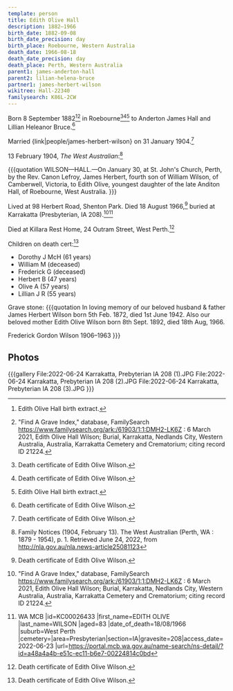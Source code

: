```yaml
---
template: person
title: Edith Olive Hall
description: 1882–1966
birth_date: 1882-09-08
birth_date_precision: day
birth_place: Roebourne, Western Australia
death_date: 1966-08-18
death_date_precision: day
death_place: Perth, Western Australia
parent1: james-anderton-hall
parent2: lilian-helena-bruce
partner1: james-herbert-wilson
wikitree: Hall-22340
familysearch: K86L-2CW
---
```


Born 8 September 1882[^birthExt][^findagrave] in Roebourne[^deathCert][^deathCert][^birthExt] to Anderton James Hall and Lillian Heleanor Bruce.[^deathCert]

[^deathCert]: Death certificate of Edith Olive Wilson.
[^birthExt]: Edith Olive Hall birth extract.
[^findagrave]: "Find A Grave Index," database, FamilySearch https://www.familysearch.org/ark:/61903/1:1:DMH2-LK6Z : 6 March 2021, Edith Olive Hall Wilson; Burial, Karrakatta, Nedlands City, Western Australia, Australia, Karrakatta Cemetery and Crematorium; citing record ID 21224.

Married {link|people/james-herbert-wilson} on 31 January 1904.[^deathCert]

13 February 1904, *The West Australian*:[^west]

[^west]: Family Notices (1904, February 13). The West Australian (Perth, WA : 1879 - 1954), p. 1. Retrieved June 24, 2022, from http://nla.gov.au/nla.news-article25081123

{{{quotation
WILSON—HALL.—On January 30, at St. John's Church, Perth, by the Rev. Canon Lefroy, James Herbert, fourth son of William Wilson, of Camberwell, Victoria, to Edith Olive, youngest daughter of the late Anditon Hall, of Roebourne, West Australia.
}}}

Lived at 98 Herbert Road, Shenton Park. Died 18 August 1966,[^deathCert] buried at Karrakatta (Presbyterian, IA 208).[^findagrave][^mcb]

[^mcb]: WA MCB |id=KC00026433 |first_name=EDITH OLIVE |last_name=WILSON |aged=83 |date_of_death=18/08/1966 |suburb=West Perth |cemetery=|area=Presbyterian|section=IA|gravesite=208|access_date=2022-06-23 |url=https://portal.mcb.wa.gov.au/name-search/ns-detail/?id=a48a4a4b-e51c-ec11-b6e7-00224814c0bd 

Died at Killara Rest Home, 24 Outram Street, West Perth.[^deathCert]

Children on death cert:[^deathCert]
* Dorothy J McH (61 years)
* William M (deceased)
* Frederick G (deceased)
* Herbert B (47 years)
* Olive A (57 years)
* Lillian J R (55 years)

Grave stone:
{{{quotation
In loving memory of our beloved husband & father James Herbert Wilson born 5th Feb. 1872, died 1st June 1942. Also our beloved mother Edith Olive Wilson born 8th Sept. 1892, died 18th Aug, 1966.

Frederick Gordon Wilson 1906–1963
}}}

## Photos

{{{gallery
File:2022-06-24 Karrakatta, Prebyterian IA 208 (1).JPG
File:2022-06-24 Karrakatta, Prebyterian IA 208 (2).JPG
File:2022-06-24 Karrakatta, Prebyterian IA 208 (3).JPG
}}}
